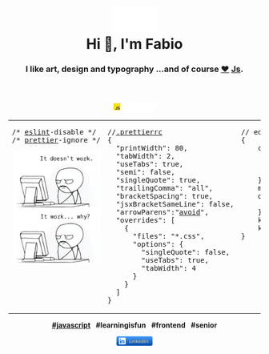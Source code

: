 <div align="center">
    <header>
        <h1>
            <img width="90" height"49" alt="DevOps" title="Code never lies, comments sometimes do." src="./res/image/devOps.svg"><br>
            Hi 👋, I'm Fabio
        </h1>
        <h3>
            I like art, design and typography ...and of course <a href="https://jshint.com">❤️</a> <a href="https://httparchive.org/reports/state-of-javascript" target="_blank">Js</a>.
        </h3>
    </header>
    <p>
        <a href="https://developer.mozilla.org/en-US/search?q="><!-- ?q=FabioVergani -->
            <img width="90" alt="MDN" src="./res/image/JavaScript.svg">
        </a>
    </p>
    <table>
       <tr>
          <td valign="top" width="33%">
<pre>
/* <a href="https://eslint.org/demo">eslint</a>-disable */
/* <a href="https://prettier.io/playground">prettier</a>-ignore */
</pre>
        <a href="./res/memes/programming/worst-code-ever-run.jpg">
            <img width="208" height"264" title="So true." src="./res/memes/programming/why.png">
        </a>
      </td>
      <td valign="top" width="32%">
<pre>
//<a href="https://prettier.io/docs/en/configuration.html">.prettierrc</a>
{
  "printWidth": 80,
  "tabWidth": 2,
  "useTabs": true,
  "semi": false,
  "singleQuote": true,
  "trailingComma": "all",
  "bracketSpacing": true,
  "jsxBracketSameLine": false,
  "arrowParens":"<a href="https://prettier.io/docs/en/options.html#arrow-function-parentheses">avoid</a>",
  "overrides": [
    {
      "files": "*.css",
      "options": {
        "singleQuote": false,
        "useTabs": true,
        "tabWidth": 4
      }
    }
  ]
}
</pre>
      </td>
      <td valign="top" width="34%">
<pre>
// edit <a href="https://try.terser.org">terser</a> <a href="https://terser.org/docs/api-reference#minify-options-structure">options</a>
{
    compress: {
        global_defs: {
            DEBUG: true
        }
    },
    mangle: false,
    output: {
        beautify: true
    },
    keep_classnames: true,
    keep_fnames: true
}
</pre>
          </td>
      </tr>
    </table>
    <p>
        <b><a href="https://developer.mozilla.org/en-US/docs/Web/API/ChildNode/after">#javascript</a></b>&ensp;
        <b>#learningisfun</b>&ensp;
        <b>#frontend</b>&ensp;
        <b>#senior</b>
    </p>
    <p>
        <a title="#sviluppatorefrontend" href="https://www.linkedin.com/in/sviluppatorefrontend/">
            <img width="72" alt="linkedIn" src="./res/image/linkedIn.svg">
        </a>
    </p> 
</div> 

<!--
![](./image.svg)
-->
